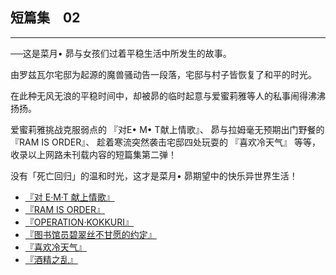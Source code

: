 ## 短篇集　02

------

──这是菜月• 昴与女孩们过着平稳生活中所发生的故事。

由罗兹瓦尔宅邸为起源的魔兽骚动告一段落，宅邸与村子皆恢复了和平的时光。

在此种无风无浪的平稳时间中，却被昴的临时起意与爱蜜莉雅等人的私事闹得沸沸扬扬。

爱蜜莉雅挑战克服弱点的 『对E• M• T献上情歌』、 昴与拉姆毫无预期出门野餐的 『RAM IS ORDER』、 趁着寒流突然袭击宅邸四处玩耍的 『喜欢冷天气』 等等，收录以上网路未刊载内容的短篇集第二弹！

没有「死亡回归」的温和时光，这才是菜月• 昴期望中的快乐异世界生活！



- [『对 E·M·T 献上情歌』](01.html)
- [『RAM IS ORDER』](02.html)
- [『OPERATION·KOKKURI』](03.html)
- [『图书馆员碧翠丝不甘愿的约定』](04.html)
- [『喜欢冷天气』](05.html)
- [『酒精之乱』](06.html)

